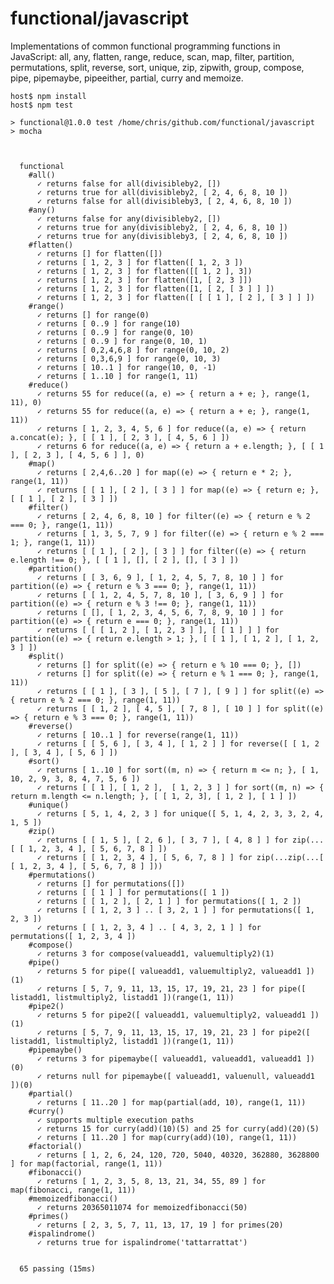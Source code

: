 # functional/javascript

Implementations of common functional programming functions in JavaScript:
all, any, flatten, range, reduce, scan, map, filter, partition, permutations,
split, reverse, sort, unique, zip, zipwith, group, compose, pipe, pipemaybe,
pipeeither, partial, curry and memoize.


    host$ npm install
    host$ npm test

    > functional@1.0.0 test /home/chris/github.com/functional/javascript
    > mocha



      functional
        #all()
          ✓ returns false for all(divisibleby2, [])
          ✓ returns true for all(divisibleby2, [ 2, 4, 6, 8, 10 ])
          ✓ returns false for all(divisibleby3, [ 2, 4, 6, 8, 10 ])
        #any()
          ✓ returns false for any(divisibleby2, [])
          ✓ returns true for any(divisibleby2, [ 2, 4, 6, 8, 10 ])
          ✓ returns true for any(divisibleby3, [ 2, 4, 6, 8, 10 ])
        #flatten()
          ✓ returns [] for flatten([])
          ✓ returns [ 1, 2, 3 ] for flatten([ 1, 2, 3 ])
          ✓ returns [ 1, 2, 3 ] for flatten([[ 1, 2 ], 3])
          ✓ returns [ 1, 2, 3 ] for flatten([1, [ 2, 3 ]])
          ✓ returns [ 1, 2, 3 ] for flatten([1, [ 2, [ 3 ] ] ])
          ✓ returns [ 1, 2, 3 ] for flatten([ [ [ 1 ], [ 2 ], [ 3 ] ] ])
        #range()
          ✓ returns [] for range(0)
          ✓ returns [ 0..9 ] for range(10)
          ✓ returns [ 0..9 ] for range(0, 10)
          ✓ returns [ 0..9 ] for range(0, 10, 1)
          ✓ returns [ 0,2,4,6,8 ] for range(0, 10, 2)
          ✓ returns [ 0,3,6,9 ] for range(0, 10, 3)
          ✓ returns [ 10..1 ] for range(10, 0, -1)
          ✓ returns [ 1..10 ] for range(1, 11)
        #reduce()
          ✓ returns 55 for reduce((a, e) => { return a + e; }, range(1, 11), 0)
          ✓ returns 55 for reduce((a, e) => { return a + e; }, range(1, 11))
          ✓ returns [ 1, 2, 3, 4, 5, 6 ] for reduce((a, e) => { return a.concat(e); }, [ [ 1 ], [ 2, 3 ], [ 4, 5, 6 ] ])
          ✓ returns 6 for reduce((a, e) => { return a + e.length; }, [ [ 1 ], [ 2, 3 ], [ 4, 5, 6 ] ], 0)
        #map()
          ✓ returns [ 2,4,6..20 ] for map((e) => { return e * 2; }, range(1, 11))
          ✓ returns [ [ 1 ], [ 2 ], [ 3 ] ] for map((e) => { return e; }, [ [ 1 ], [ 2 ], [ 3 ] ])
        #filter()
          ✓ returns [ 2, 4, 6, 8, 10 ] for filter((e) => { return e % 2 === 0; }, range(1, 11))
          ✓ returns [ 1, 3, 5, 7, 9 ] for filter((e) => { return e % 2 === 1; }, range(1, 11))
          ✓ returns [ [ 1 ], [ 2 ], [ 3 ] ] for filter((e) => { return e.length !== 0; }, [ [ 1 ], [], [ 2 ], [], [ 3 ] ])
        #partition()
          ✓ returns [ [ 3, 6, 9 ], [ 1, 2, 4, 5, 7, 8, 10 ] ] for partition((e) => { return e % 3 === 0; }, range(1, 11))
          ✓ returns [ [ 1, 2, 4, 5, 7, 8, 10 ], [ 3, 6, 9 ] ] for partition((e) => { return e % 3 !== 0; }, range(1, 11))
          ✓ returns [ [], [ 1, 2, 3, 4, 5, 6, 7, 8, 9, 10 ] ] for partition((e) => { return e === 0; }, range(1, 11))
          ✓ returns [ [ [ 1, 2 ], [ 1, 2, 3 ] ], [ [ 1 ] ] ] for partition((e) => { return e.length > 1; }, [ [ 1 ], [ 1, 2 ], [ 1, 2, 3 ] ])
        #split()
          ✓ returns [] for split((e) => { return e % 10 === 0; }, [])
          ✓ returns [] for split((e) => { return e % 1 === 0; }, range(1, 11))
          ✓ returns [ [ 1 ], [ 3 ], [ 5 ], [ 7 ], [ 9 ] ] for split((e) => { return e % 2 === 0; }, range(1, 11))
          ✓ returns [ [ 1, 2 ], [ 4, 5 ], [ 7, 8 ], [ 10 ] ] for split((e) => { return e % 3 === 0; }, range(1, 11))
        #reverse()
          ✓ returns [ 10..1 ] for reverse(range(1, 11))
          ✓ returns [ [ 5, 6 ], [ 3, 4 ], [ 1, 2 ] ] for reverse([ [ 1, 2 ], [ 3, 4 ], [ 5, 6 ] ])
        #sort()
          ✓ returns [ 1..10 ] for sort((m, n) => { return m <= n; }, [ 1, 10, 2, 9, 3, 8, 4, 7, 5, 6 ])
          ✓ returns [ [ 1 ], [ 1, 2 ],  [ 1, 2, 3 ] ] for sort((m, n) => { return m.length <= n.length; }, [ [ 1, 2, 3], [ 1, 2 ], [ 1 ] ])
        #unique()
          ✓ returns [ 5, 1, 4, 2, 3 ] for unique([ 5, 1, 4, 2, 3, 3, 2, 4, 1, 5 ])
        #zip()
          ✓ returns [ [ 1, 5 ], [ 2, 6 ], [ 3, 7 ], [ 4, 8 ] ] for zip(...[ [ 1, 2, 3, 4 ], [ 5, 6, 7, 8 ] ])
          ✓ returns [ [ 1, 2, 3, 4 ], [ 5, 6, 7, 8 ] ] for zip(...zip(...[ [ 1, 2, 3, 4 ], [ 5, 6, 7, 8 ] ]))
        #permutations()
          ✓ returns [] for permutations([])
          ✓ returns [ [ 1 ] ] for permutations([ 1 ])
          ✓ returns [ [ 1, 2 ], [ 2, 1 ] ] for permutations([ 1, 2 ])
          ✓ returns [ [ 1, 2, 3 ] .. [ 3, 2, 1 ] ] for permutations([ 1, 2, 3 ])
          ✓ returns [ [ 1, 2, 3, 4 ] .. [ 4, 3, 2, 1 ] ] for permutations([ 1, 2, 3, 4 ])
        #compose()
          ✓ returns 3 for compose(valueadd1, valuemultiply2)(1)
        #pipe()
          ✓ returns 5 for pipe([ valueadd1, valuemultiply2, valueadd1 ])(1)
          ✓ returns [ 5, 7, 9, 11, 13, 15, 17, 19, 21, 23 ] for pipe([ listadd1, listmultiply2, listadd1 ])(range(1, 11))
        #pipe2()
          ✓ returns 5 for pipe2([ valueadd1, valuemultiply2, valueadd1 ])(1)
          ✓ returns [ 5, 7, 9, 11, 13, 15, 17, 19, 21, 23 ] for pipe2([ listadd1, listmultiply2, listadd1 ])(range(1, 11))
        #pipemaybe()
          ✓ returns 3 for pipemaybe([ valueadd1, valueadd1, valueadd1 ])(0)
          ✓ returns null for pipemaybe([ valueadd1, valuenull, valueadd1 ])(0)
        #partial()
          ✓ returns [ 11..20 ] for map(partial(add, 10), range(1, 11))
        #curry()
          ✓ supports multiple execution paths
          ✓ returns 15 for curry(add)(10)(5) and 25 for curry(add)(20)(5)
          ✓ returns [ 11..20 ] for map(curry(add)(10), range(1, 11))
        #factorial()
          ✓ returns [ 1, 2, 6, 24, 120, 720, 5040, 40320, 362880, 3628800 ] for map(factorial, range(1, 11))
        #fibonacci()
          ✓ returns [ 1, 2, 3, 5, 8, 13, 21, 34, 55, 89 ] for map(fibonacci, range(1, 11))
        #memoizedfibonacci()
          ✓ returns 20365011074 for memoizedfibonacci(50)
        #primes()
          ✓ returns [ 2, 3, 5, 7, 11, 13, 17, 19 ] for primes(20)
        #ispalindrome()
          ✓ returns true for ispalindrome('tattarrattat')


      65 passing (15ms)
